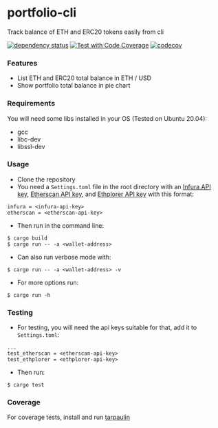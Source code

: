 portfolio-cli
==============

Track balance of ETH and ERC20 tokens easily from cli

[![dependency status](https://deps.rs/repo/github/JonaC22/portfolio-cli/status.svg)](https://deps.rs/repo/github/JonaC22/portfolio-cli)
[![Test with Code Coverage](https://github.com/JonaC22/portfolio-cli/actions/workflows/test.yml/badge.svg)](https://github.com/JonaC22/portfolio-cli/actions/workflows/test.yml)
[![codecov](https://codecov.io/gh/JonaC22/portfolio-cli/branch/master/graph/badge.svg?token=LIJC61SRHC)](https://codecov.io/gh/JonaC22/portfolio-cli)

### Features

- List ETH and ERC20 total balance in ETH / USD
- Show portfolio total balance in pie chart

### Requirements

You will need some libs installed in your OS (Tested on Ubuntu 20.04):

- gcc
- libc-dev
- libssl-dev

### Usage

- Clone the repository
- You need a `Settings.toml` file in the root directory with an [Infura API key](https://infura.io/docs/gettingStarted/authentication), [Etherscan API key](https://info.etherscan.com/etherscan-developer-api-key/), and [Ethplorer API key](https://github.com/EverexIO/Ethplorer/wiki/ethplorer-api) with this format:

```
infura = <infura-api-key>
etherscan = <etherscan-api-key>
```

- Then run in the command line:

```
$ cargo build
$ cargo run -- -a <wallet-address>
```

- Can also run verbose mode with:

```
$ cargo run -- -a <wallet-address> -v
```

- For more options run:

```
$ cargo run -h
```

### Testing

- For testing, you will need the api keys suitable for that, add it to `Settings.toml`:

```
...
test_etherscan = <etherscan-api-key>
test_ethplorer = <ethplorer-api-key>
```

- Then run:

```
$ cargo test
```

### Coverage

For coverage tests, install and run [tarpaulin](https://github.com/xd009642/tarpaulin)
